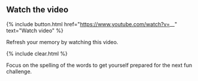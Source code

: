 ## Watch the video

{% include button.html href="https://www.youtube.com/watch?v=__" text="Watch video" %}

Refresh your memory by watching this video.

{% include clear.html %}

Focus on the spelling of the words to get yourself prepared for the next fun challenge.
